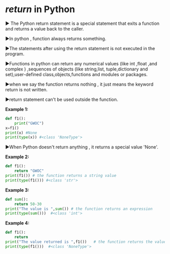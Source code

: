 # *return* in Python

▶️ The Python return statement is a special statement that exits a function and returns a value back to the caller. 

▶️In python , function always returns something. 

▶️The statements after using the return statement is not executed in the program. 

▶️Functions in python can return any numerical values (like int ,float ,and complex ) ,sequences of objects (like string,list, tuple,dictionary and set),user-defined class,objects,functions and modules or packages. 

▶️when we say the function returns nothing , it just means the keyword return is not written. 

▶️return statement can't be used outside the function. 

**Example 1:**
```python
def f1():
    print("GWOC")
x=f1()
print(x) #None
print(type(x)) #<class 'NoneType'>

```
▶️When Python doesn't return anything , it returns a special value 'None'.

**Example 2:**

```python
def f1():
    return "GWOC"
print(f1()) # the function returns a string value
print(type(f1())) #<class 'str'>
```
**Example 3:**

```python
def sum():
    return 50-30 
print("The value is ",sum()) # the function returns an expression
print(type(sum()))  #<class 'int'>
```
**Example 4:**

```python
def f1():
    return
print("The value returned is ",f1())   # the function returns the value 'None'
print(type(f1()))  #<class 'NoneType'>
```




